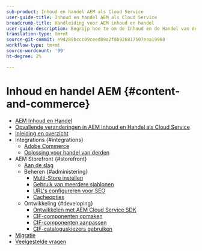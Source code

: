 ```yaml
---
sub-product: Inhoud en handel AEM als Cloud Service
user-guide-title: Inhoud en handel AEM als Cloud Service
breadcrumb-title: Handleiding voor AEM inhoud en handel
user-guide-description: Begrijp hoe te om de Inhoud en de Handel van de Experience Manager als Cloud Service te gebruiken en te beheren.
translation-type: tm+mt
source-git-commit: e94289bccc09ceed89a2f8b926817507eaa19968
workflow-type: tm+mt
source-wordcount: '99'
ht-degree: 2%

---
```



# Inhoud en handel AEM {#content-and-commerce}

+ [AEM Inhoud en Handel](/help/commerce-cloud/home.md)
+ [Opvallende veranderingen in AEM Inhoud en Handel als Cloud Service](changes.md)
+ [Inleiding en overzicht](introduction.md)
+ Integrations {#integrations}
   + [Adobe Commerce](integrating/magento.md)
   + [Oplossing voor handel van derden](integrating/third-party.md)
+ AEM Storefront {#storefront}
   + [Aan de slag](getting-started.md)
   + Beheren {#administering}
      + [Multi-Store instellen](configuring/multi-store-setup.md)
      + [Gebruik van meerdere sjablonen](configuring/multi-template-usage.md)
      + [URL&#39;s configureren voor SEO](configuring/advanced-url-configuration.md)
      + [Cacheopties](configuring/caching.md)
   + Ontwikkeling {#developing}
      + [Ontwikkelen met AEM Cloud Service SDK](develop.md)
      + [CIF-componenten opmaken](customizing/style-cif-component.md)
      + [CIF-componenten aanpassen](customizing/customize-cif-components.md)
      + [CIF-cataloguskiezers gebruiken](customizing/use-cif-pickers.md)
+ [Migratie](migration.md)
+ [Veelgestelde vragen](faq.md)
